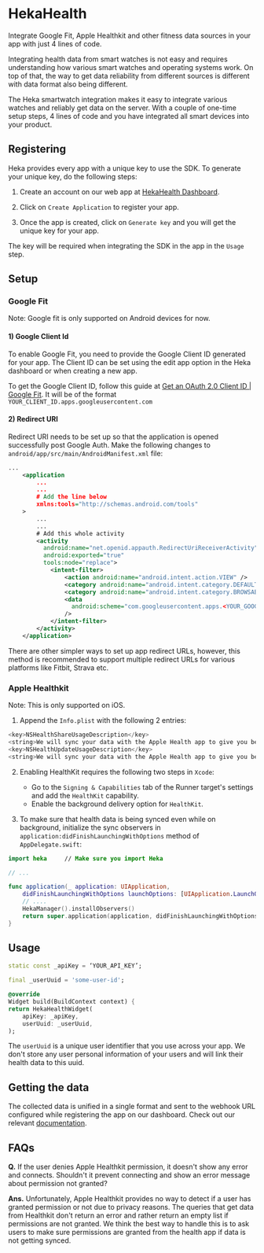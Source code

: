 # HekaHealth

Integrate Google Fit, Apple Healthkit and other fitness data sources in your app with just 4 lines of code.

Integrating health data from smart watches is not easy and requires understanding how various smart watches and operating systems work. On top of that, the way to get data reliability from different sources is different with data format also being different.

The Heka smartwatch integration makes it easy to integrate various watches and reliably get data on the server. With a couple of one-time setup steps, 4 lines of code and you have integrated all smart devices into your product.

## Registering

Heka provides every app with a unique key to use the SDK. To generate your unique key, do the following steps:

1. Create an account on our web app at [HekaHealth Dashboard](https://appdev.hekahealth.co).

2. Click on `Create Application` to register your app.

3. Once the app is created, click on `Generate key` and you will get the unique key for your app.

The key will be required when integrating the SDK in the app in the `Usage` step.

## Setup

### Google Fit

Note: Google fit is only supported on Android devices for now.

#### 1) Google Client Id

To enable Google Fit, you need to provide the Google Client ID generated for your app. The Client ID can be set using the edit app option in the Heka dashboard or when creating a new app.

To get the Google Client ID, follow this guide at [Get an OAuth 2.0 Client ID | Google Fit](https://developers.google.com/fit/android/get-api-key). It will be of the format ``YOUR_CLIENT_ID.apps.googleusercontent.com``

#### 2) Redirect URI

Redirect URI needs to be set up so that the application is opened successfully post Google Auth. Make the following changes to `android/app/src/main/AndroidManifest.xml` file:

```xml
...
    <application
        ...
        ...
        # Add the line below
        xmlns:tools="http://schemas.android.com/tools"
    >
        ...
        ...
        # Add this whole activity
        <activity
          android:name="net.openid.appauth.RedirectUriReceiverActivity"
          android:exported="true"
          tools:node="replace">
            <intent-filter>
                <action android:name="android.intent.action.VIEW" />
                <category android:name="android.intent.category.DEFAULT" />
                <category android:name="android.intent.category.BROWSABLE" />
                <data
                  android:scheme="com.googleusercontent.apps.<YOUR_GOOGLE_CLIENT_ID>"
                />
            </intent-filter>
        </activity>
    </application>
```
There are other simpler ways to set up app redirect URLs, however, this method is recommended to support multiple redirect URLs for various platforms like Fitbit, Strava etc.

### Apple Healthkit

Note: This is only supported on iOS.

1) Append the `Info.plist` with the following 2 entries:

```swift
<key>NSHealthShareUsageDescription</key>
<string>We will sync your data with the Apple Health app to give you better insights</string>
<key>NSHealthUpdateUsageDescription</key>
<string>We will sync your data with the Apple Health app to give you better insights</string>
```
2) Enabling HealthKit requires the following two steps in `Xcode`:

    * Go to the `Signing & Capabilities` tab of the Runner target's settings and add the `HealthKit` capability.
    * Enable the background delivery option for `HealthKit`.



3) To make sure that health data is being synced even while on background, initialize the sync observers in `application:didFinishLaunchingWithOptions` method of `AppDelegate.swift`:

```swift
import heka     // Make sure you import Heka

// ...

func application(_ application: UIApplication,
    didFinishLaunchingWithOptions launchOptions: [UIApplication.LaunchOptionsKey: Any]?) -> Bool {
    // ....
    HekaManager().installObservers()
    return super.application(application, didFinishLaunchingWithOptions: launchOptions)
}
```

## Usage

```dart
static const _apiKey = ‘YOUR_API_KEY’;

final _userUuid = 'some-user-id';

@override
Widget build(BuildContext context) {
return HekaHealthWidget(
    apiKey: _apiKey,
    userUuid: _userUuid,
);
```

The `userUuid` is a unique user identifier that you use across your app. We don't store any user personal information of your users and will link their health data to this uuid.

## Getting the data

The collected data is unified in a single format and sent to the webhook URL configured while registering the app on our dashboard. Check out our relevant [documentation](https://heka-health.notion.site/Getting-data-on-the-server-Heka-94ae2c8228ad426c9a45f3ac1d7312fe).


## FAQs

**Q.** If the user denies Apple Healthkit permission, it doesn't show any error and connects. Shouldn't it prevent connecting and show an error message about permission not granted?

**Ans.** Unfortunately, Apple Healthkit provides no way to detect if a user has granted permission or not due to privacy reasons. The queries that get data from Healthkit don't return an error and rather return an empty list if permissions are not granted.
We think the best way to handle this is to ask users to make sure permissions are granted from the health app if data is not getting synced.